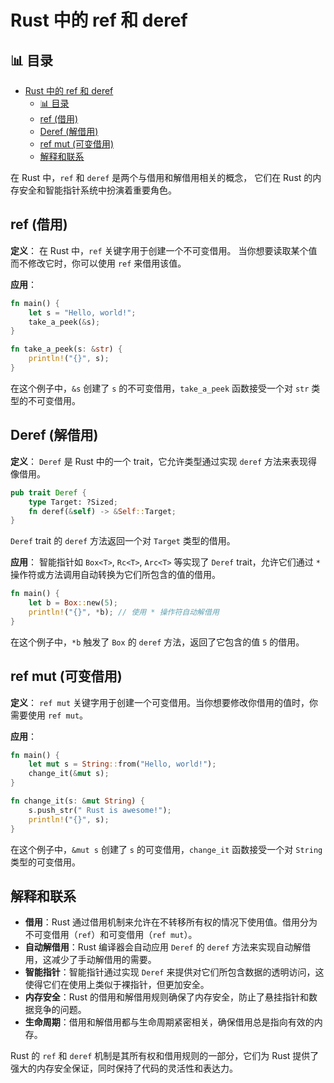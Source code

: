 ﻿# Rust 中的 ref 和 deref


## 📊 目录

- [Rust 中的 ref 和 deref](#rust-中的-ref-和-deref)
  - [📊 目录](#-目录)
  - [ref (借用)](#ref-借用)
  - [Deref (解借用)](#deref-解借用)
  - [ref mut (可变借用)](#ref-mut-可变借用)
  - [解释和联系](#解释和联系)


在 Rust 中，`ref` 和 `deref` 是两个与借用和解借用相关的概念，
它们在 Rust 的内存安全和智能指针系统中扮演着重要角色。

## ref (借用)

**定义**：
在 Rust 中，`ref` 关键字用于创建一个不可变借用。
当你想要读取某个值而不修改它时，你可以使用 `ref` 来借用该值。

**应用**：

```rust
fn main() {
    let s = "Hello, world!";
    take_a_peek(&s);
}

fn take_a_peek(s: &str) {
    println!("{}", s);
}
```

在这个例子中，`&s` 创建了 `s` 的不可变借用，`take_a_peek` 函数接受一个对 `str` 类型的不可变借用。

## Deref (解借用)

**定义**：
`Deref` 是 Rust 中的一个 trait，它允许类型通过实现 `deref` 方法来表现得像借用。

```rust
pub trait Deref {
    type Target: ?Sized;
    fn deref(&self) -> &Self::Target;
}
```

`Deref` trait 的 `deref` 方法返回一个对 `Target` 类型的借用。

**应用**：
智能指针如 `Box<T>`, `Rc<T>`, `Arc<T>` 等实现了 `Deref` trait，允许它们通过 `*` 操作符或方法调用自动转换为它们所包含的值的借用。

```rust
fn main() {
    let b = Box::new(5);
    println!("{}", *b); // 使用 * 操作符自动解借用
}
```

在这个例子中，`*b` 触发了 `Box` 的 `deref` 方法，返回了它包含的值 `5` 的借用。

## ref mut (可变借用)

**定义**：
`ref mut` 关键字用于创建一个可变借用。当你想要修改你借用的值时，你需要使用 `ref mut`。

**应用**：

```rust
fn main() {
    let mut s = String::from("Hello, world!");
    change_it(&mut s);
}

fn change_it(s: &mut String) {
    s.push_str(" Rust is awesome!");
    println!("{}", s);
}
```

在这个例子中，`&mut s` 创建了 `s` 的可变借用，`change_it` 函数接受一个对 `String` 类型的可变借用。

## 解释和联系

- **借用**：Rust 通过借用机制来允许在不转移所有权的情况下使用值。借用分为不可变借用（`ref`）和可变借用（`ref mut`）。
- **自动解借用**：Rust 编译器会自动应用 `Deref` 的 `deref` 方法来实现自动解借用，这减少了手动解借用的需要。
- **智能指针**：智能指针通过实现 `Deref` 来提供对它们所包含数据的透明访问，这使得它们在使用上类似于裸指针，但更加安全。
- **内存安全**：Rust 的借用和解借用规则确保了内存安全，防止了悬挂指针和数据竞争的问题。
- **生命周期**：借用和解借用都与生命周期紧密相关，确保借用总是指向有效的内存。

Rust 的 `ref` 和 `deref` 机制是其所有权和借用规则的一部分，它们为 Rust 提供了强大的内存安全保证，同时保持了代码的灵活性和表达力。
